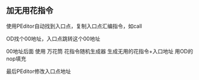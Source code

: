 ## **加无用花指令**

使用PEditor自动找到入口点，复制入口点汇编指令，如call

OD找个00地址，入口点跳转这个00地址

00地址后面
使用 万花筒 花指令随机生成器 生成无用的花指令+入口地址
用OD的nop填充

最后PEditor修改入口点地址
